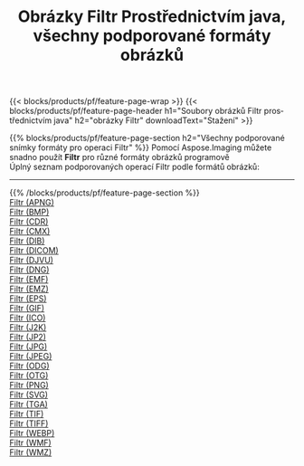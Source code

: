 ﻿---
title: Obrázky Filtr Prostřednictvím java, všechny podporované formáty obrázků 
weight: 3920
url: /cs/java/filter 
lang: cs
langdirlevel: 2
locales: zh-hans,ja,it,ru,de,es,fr,nl,id,lt,pl,pt,vi,tr,ko,zh-hant,ar,hi,th,sv,cs,uk,he
description: Pomocí Aspose.Imaging můžete snadno Filtr obrázky přes java
---

{{< blocks/products/pf/feature-page-wrap >}}
{{< blocks/products/pf/feature-page-header h1="Soubory obrázků Filtr prostřednictvím java" h2="obrázky Filtr" downloadText="Stažení" >}}


{{% blocks/products/pf/feature-page-section  h2="Všechny podporované snímky formáty pro operaci Filtr" %}}
Pomocí Aspose.Imaging můžete snadno použít **Filtr** pro různé formáty obrázků programově
<br/>
Úplný seznam podporovaných operací Filtr podle formátů obrázků:
<hr/>
{{% /blocks/products/pf/feature-page-section %}}
<div class="container-fluid productfamilypage bg-gray">
    <div class="convertypes bg-gray agp-content section">
        <div class="container">
		<div class="row other-converters">
		    <div class='col-md-2 other-converter remove-lp remove-rp'><a href="/imaging/cs/java/filter/apng" >Filtr (APNG)</a></div><div class='col-md-2 other-converter remove-lp remove-rp'><a href="/imaging/cs/java/filter/bmp" >Filtr (BMP)</a></div><div class='col-md-2 other-converter remove-lp remove-rp'><a href="/imaging/cs/java/filter/cdr" >Filtr (CDR)</a></div><div class='col-md-2 other-converter remove-lp remove-rp'><a href="/imaging/cs/java/filter/cmx" >Filtr (CMX)</a></div><div class='col-md-2 other-converter remove-lp remove-rp'><a href="/imaging/cs/java/filter/dib" >Filtr (DIB)</a></div><div class='col-md-2 other-converter remove-lp remove-rp'><a href="/imaging/cs/java/filter/dicom" >Filtr (DICOM)</a></div><div class='col-md-2 other-converter remove-lp remove-rp'><a href="/imaging/cs/java/filter/djvu" >Filtr (DJVU)</a></div><div class='col-md-2 other-converter remove-lp remove-rp'><a href="/imaging/cs/java/filter/dng" >Filtr (DNG)</a></div><div class='col-md-2 other-converter remove-lp remove-rp'><a href="/imaging/cs/java/filter/emf" >Filtr (EMF)</a></div><div class='col-md-2 other-converter remove-lp remove-rp'><a href="/imaging/cs/java/filter/emz" >Filtr (EMZ)</a></div><div class='col-md-2 other-converter remove-lp remove-rp'><a href="/imaging/cs/java/filter/eps" >Filtr (EPS)</a></div><div class='col-md-2 other-converter remove-lp remove-rp'><a href="/imaging/cs/java/filter/gif" >Filtr (GIF)</a></div><div class='col-md-2 other-converter remove-lp remove-rp'><a href="/imaging/cs/java/filter/ico" >Filtr (ICO)</a></div><div class='col-md-2 other-converter remove-lp remove-rp'><a href="/imaging/cs/java/filter/j2k" >Filtr (J2K)</a></div><div class='col-md-2 other-converter remove-lp remove-rp'><a href="/imaging/cs/java/filter/jp2" >Filtr (JP2)</a></div><div class='col-md-2 other-converter remove-lp remove-rp'><a href="/imaging/cs/java/filter/jpg" >Filtr (JPG)</a></div><div class='col-md-2 other-converter remove-lp remove-rp'><a href="/imaging/cs/java/filter/jpeg" >Filtr (JPEG)</a></div><div class='col-md-2 other-converter remove-lp remove-rp'><a href="/imaging/cs/java/filter/odg" >Filtr (ODG)</a></div><div class='col-md-2 other-converter remove-lp remove-rp'><a href="/imaging/cs/java/filter/otg" >Filtr (OTG)</a></div><div class='col-md-2 other-converter remove-lp remove-rp'><a href="/imaging/cs/java/filter/png" >Filtr (PNG)</a></div><div class='col-md-2 other-converter remove-lp remove-rp'><a href="/imaging/cs/java/filter/svg" >Filtr (SVG)</a></div><div class='col-md-2 other-converter remove-lp remove-rp'><a href="/imaging/cs/java/filter/tga" >Filtr (TGA)</a></div><div class='col-md-2 other-converter remove-lp remove-rp'><a href="/imaging/cs/java/filter/tif" >Filtr (TIF)</a></div><div class='col-md-2 other-converter remove-lp remove-rp'><a href="/imaging/cs/java/filter/tiff" >Filtr (TIFF)</a></div><div class='col-md-2 other-converter remove-lp remove-rp'><a href="/imaging/cs/java/filter/webp" >Filtr (WEBP)</a></div><div class='col-md-2 other-converter remove-lp remove-rp'><a href="/imaging/cs/java/filter/wmf" >Filtr (WMF)</a></div><div class='col-md-2 other-converter remove-lp remove-rp'><a href="/imaging/cs/java/filter/wmz" >Filtr (WMZ)</a></div>
                </div>
        </div>
    </div>
</div>
<br/>
